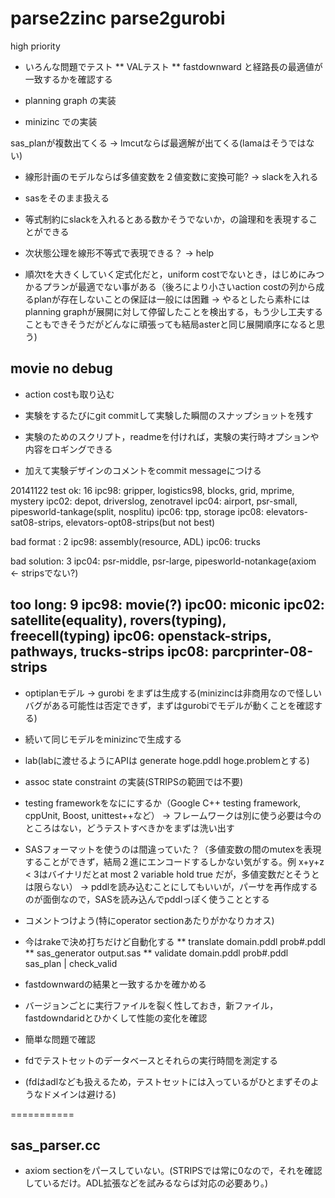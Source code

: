 parse2zinc
parse2gurobi
==========
high priority

 * いろんな問題でテスト
 ** VALテスト
 ** fastdownward と経路長の最適値が一致するかを確認する

 * planning graph の実装
 * minizinc での実装

sas_planが複数出てくる
 -> lmcutならば最適解が出てくる(lamaはそうではない)

* 線形計画のモデルならば多値変数を２値変数に変換可能? -> slackを入れる
* sasをそのまま扱える
* 等式制約にslackを入れるとある数かそうでないか，の論理和を表現することができる

* 次状態公理を線形不等式で表現できる？ -> help

* 順次tを大きくしていく定式化だと，uniform costでないとき，はじめにみつかるプランが最適でない事がある（後ろにより小さいaction costの列から成るplanが存在しないことの保証は一般には困難 -> やるとしたら素朴にはplanning graphが展開に対して停留したことを検出する，もう少し工夫することもできそうだがどんなに頑張っても結局asterと同じ展開順序になると思う)

movie no debug
-------
* action costも取り込む

* 実験をするたびにgit commitして実験した瞬間のスナップショットを残す
* 実験のためのスクリプト，readmeを付ければ，実験の実行時オプションや内容をロギングできる
* 加えて実験デザインのコメントをcommit messageにつける

20141122 test
ok: 16
 ipc98: gripper, logistics98, blocks, grid, mprime, mystery
 ipc02: depot, driverslog, zenotravel
 ipc04: airport, psr-small, pipesworld-tankage(split, nosplitu)
 ipc06: tpp, storage
 ipc08: elevators-sat08-strips, elevators-opt08-strips(but not best)

bad format : 2
 ipc98: assembly(resource, ADL)
 ipc06: trucks

bad solution: 3
 ipc04: psr-middle, psr-large, pipesworld-notankage(axiom <- stripsでない?)

too long: 9
 ipc98: movie(?)
 ipc00: miconic
 ipc02: satellite(equality), rovers(typing), freecell(typing)
 ipc06: openstack-strips, pathways, trucks-strips
 ipc08: parcprinter-08-strips
------

 * optiplanモデル -> gurobi をまずは生成する(minizincは非商用なので怪しいバグがある可能性は否定できず，まずはgurobiでモデルが動くことを確認する)
 
 * 続いて同じモデルをminizincで生成する
 
 * lab(labに渡せるようにAPIは generate hoge.pddl hoge.problemとする)

 * assoc state constraint の実装(STRIPSの範囲では不要)

 * testing frameworkをなににするか（Google C++ testing framework, cppUnit, Boost, unittest++など）
  -> フレームワークは別に使う必要は今のところはない，どうテストすべきかをまずは洗い出す

 * SASフォーマットを使うのは間違っていた？（多値変数の間のmutexを表現することができず，結局２進にエンコードするしかない気がする。例 x+y+z < 3はバイナリだとat most 2 variable hold true だが，多値変数だとそうとは限らない）
  -> pddlを読み込むことにしてもいいが，パーサを再作成するのが面倒なので，SASを読み込んでpddlっぽく使うこととする

 * コメントつけよう(特にoperator sectionあたりがかなりカオス)

 * 今はrakeで決め打ちだけど自動化する
 ** translate domain.pddl prob#.pddl
 ** sas_generator output.sas
 ** validate domain.pddl prob#.pddl sas_plan | check_valid

 * fastdownwardの結果と一致するかを確かめる
 * バージョンごとに実行ファイルを裂く性しておき，新ファイル，fastdowndaridとひかくして性能の変化を確認

 * 簡単な問題で確認
 * fdでテストセットのデータベースとそれらの実行時間を測定する
 * (fdはadlなども扱えるため，テストセットには入っているがひとまずそのようなドメインは避ける)

===========

## sas_parser.cc

 * axiom sectionをパースしていない。(STRIPSでは常に0なので，それを確認しているだけ。ADL拡張などを試みるならば対応の必要あり。)